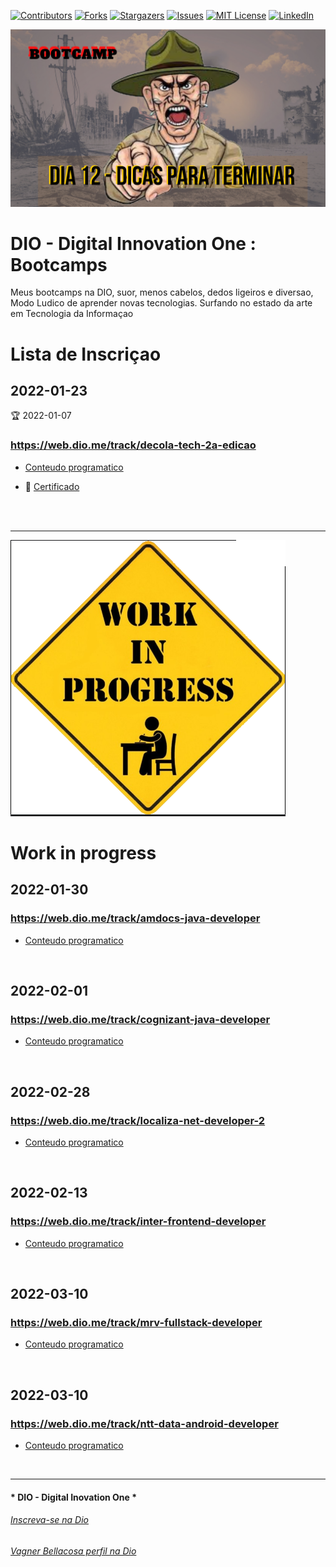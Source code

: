 <!-- PROJECT SHIELDS -->

[![Contributors][contributors-shield]][contributors-url]
[![Forks][forks-shield]][forks-url]
[![Stargazers][stars-shield]][stars-url]
[![Issues][issues-shield]][issues-url]
[![MIT License][license-shield]][license-url]
[![LinkedIn][linkedin-shield]][linkedin-url]


<!-- PROJECT LOGO -->
![Bootcamps na Digital Innovation One](Images/capa.png "Bootcamps")


# DIO - Digital Innovation One : Bootcamps

Meus bootcamps na DIO, suor, menos cabelos, dedos ligeiros e diversao, Modo Ludico de aprender novas tecnologias.
Surfando no estado da arte em Tecnologia da Informaçao

# Lista de Inscriçao


 
## 2022-01-23
:trophy: 2022-01-07
### https://web.dio.me/track/decola-tech-2a-edicao
- [Conteudo programatico](Decola_Tech2aEdicao.md)
 
- :scroll: [Certificado](./Certificados/Decola_Tech2aEdicao.md)

<br>
 
<br>
 
---

<!-- PROJECT LOGO -->
![Tiozao Work In Progress](Images/workInProgress.png "Bootcamps em Treino")
# Work in progress
 
 
## 2022-01-30
### https://web.dio.me/track/amdocs-java-developer
- [Conteudo programatico](Amdocs_JavaDeveloper.md)
 <br>
  
## 2022-02-01
### https://web.dio.me/track/cognizant-java-developer
- [Conteudo programatico](Cognizant_JavaDeveloper.md)
 <br>
   
## 2022-02-28
### https://web.dio.me/track/localiza-net-developer-2
- [Conteudo programatico](Localiza_DotNetDeveloper2.md)
 <br>
 
## 2022-02-13
### https://web.dio.me/track/inter-frontend-developer
- [Conteudo programatico](Inter_FrontEndDeveloper.md)
 <br>
 
## 2022-03-10
### https://web.dio.me/track/mrv-fullstack-developer
- [Conteudo programatico](MRV_FullstackDeveloper.md)
 <br>
 

## 2022-03-10
### https://web.dio.me/track/ntt-data-android-developer
- [Conteudo programatico](NTT_DataAndroidDeveloper.md)
 <br> 
 
---

#### * DIO - Digital Inovation One *
######  [Inscreva-se na Dio](https://digitalinnovation.one/sign-up?ref=R5J3ZLTIFS)  

######  [Vagner Bellacosa perfil na Dio](https://web.digitalinnovation.one/users/vagnerbellacosa?tab=achievements)  

<!-- MARKDOWN LINKS & IMAGES -->
<!-- https://www.markdownguide.org/basic-syntax/#reference-style-links -->
[contributors-shield]: https://img.shields.io/github/contributors/VagnerBellacosa/DIO_Bootcamps.svg?style=for-the-badge
[contributors-url]: https://github.com/VagnerBellacosa/DIO_Bootcamps/graphs/contributors
[forks-shield]: https://img.shields.io/github/forks/VagnerBellacosa/DIO_Bootcamps.svg?style=for-the-badge
[forks-url]: https://github.com/VagnerBellacosa/DIO_Bootcamps/network/members
[stars-shield]: https://img.shields.io/github/stars/VagnerBellacosa/DIO_Bootcamps.svg?style=for-the-badge
[stars-url]: https://github.com/VagnerBellacosa/DIO_Bootcamps/stargazers
[issues-shield]: https://img.shields.io/github/issues/VagnerBellacosa/DIO_Bootcamps.svg?style=for-the-badge
[issues-url]: https://github.com/VagnerBellacosa/DIO_Bootcamps/issues
[license-shield]: https://img.shields.io/github/license/VagnerBellacosa/DIO_Bootcamps.svg?style=for-the-badge
[license-url]: https://github.com/VagnerBellacosa/DIO_Bootcamps/blob/master/LICENSE.txt
[linkedin-shield]: https://img.shields.io/badge/-LinkedIn-black.svg?style=for-the-badge&logo=linkedin&colorB=555
[linkedin-url]: https://www.linkedin.com/in/VagnerBellacosa/
[product-screenshot]: images/capa.png


